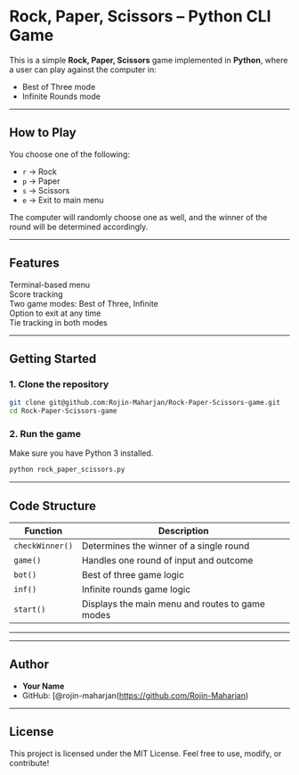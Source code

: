 

# Rock, Paper, Scissors – Python CLI Game

This is a simple **Rock, Paper, Scissors** game implemented in **Python**, where a user can play against the computer in:

-  Best of Three mode
-  Infinite Rounds mode

---

## How to Play

You choose one of the following:
- `r` → Rock
- `p` → Paper
- `s` → Scissors
- `e` → Exit to main menu

The computer will randomly choose one as well, and the winner of the round will be determined accordingly.

---

##  Features

 Terminal-based menu  
 Score tracking  
 Two game modes: Best of Three, Infinite  
 Option to exit at any time  
 Tie tracking in both modes

---

##  Getting Started

### 1. Clone the repository

```bash
git clone git@github.com:Rojin-Maharjan/Rock-Paper-Scissors-game.git
cd Rock-Paper-Scissors-game
````

### 2. Run the game

Make sure you have Python 3 installed.

```bash
python rock_paper_scissors.py
```

---

##  Code Structure

| Function        | Description                                     |
| --------------- | ----------------------------------------------- |
| `checkWinner()` | Determines the winner of a single round         |
| `game()`        | Handles one round of input and outcome          |
| `bot()`         | Best of three game logic                        |
| `inf()`         | Infinite rounds game logic                      |
| `start()`       | Displays the main menu and routes to game modes |

---

---

## Author

* **Your Name**
* GitHub: [@rojin-maharjan(https://github.com/Rojin-Maharjan)

---

## License

This project is licensed under the MIT License.
Feel free to use, modify, or contribute!

